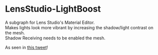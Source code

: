 # LensStudio-LightBoost
A subgraph for Lens Studio's Material Editor.   
Makes lights look more vibrant by increasing the shadow/light contrast on the mesh.  
Shadow Receiving needs to be enabled the mesh.

As seen in [this tweet](https://twitter.com/gospookyhq/status/1511813331920859142?s=20&t=fXJ_9HSC6Q1gZGa7gCyL7g)!
